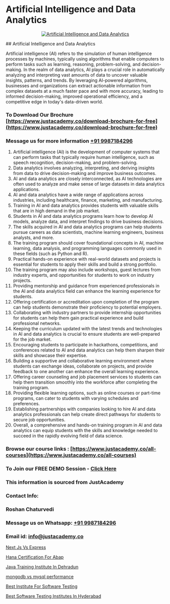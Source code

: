 # Artificial Intelligence and Data Analytics

<p align="center">
  <a href="https://justacademy.co/course-detail/machine-learning">
    <img src="https://justacademy.co/storage2/course_image/1709713428_course_image.webp" alt="Artificial Intelligence and Data Analytics">
  </a>
</p>
## Artificial Intelligence and Data Analytics

Artificial intelligence (AI) refers to the simulation of human intelligence processes by machines, typically using algorithms that enable computers to perform tasks such as learning, reasoning, problem-solving, and decision-making. In the realm of data analytics, AI plays a crucial role in automatically analyzing and interpreting vast amounts of data to uncover valuable insights, patterns, and trends. By leveraging AI-powered algorithms, businesses and organizations can extract actionable information from complex datasets at a much faster pace and with more accuracy, leading to informed decision-making, improved operational efficiency, and a competitive edge in today's data-driven world.
### To Download Our Brochure [https://www.justacademy.co/download-brochure-for-free](https://www.justacademy.co/download-brochure-for-free)
### Message us for more information [+91 9987184296](https://api.whatsapp.com/send?phone=919987184296)
1) Artificial intelligence (AI) is the development of computer systems that can perform tasks that typically require human intelligence, such as speech recognition, decision-making, and problem-solving.
2) Data analytics involves analyzing, interpreting, and deriving insights from data to drive decision-making and improve business outcomes.
3) AI and data analytics are closely interconnected, as AI technologies are often used to analyze and make sense of large datasets in data analytics applications.
4) AI and data analytics have a wide range of applications across industries, including healthcare, finance, marketing, and manufacturing.
5) Training in AI and data analytics provides students with valuable skills that are in high demand in the job market.
6) Students in AI and data analytics programs learn how to develop AI models, analyze data, and interpret findings to drive business decisions.
7) The skills acquired in AI and data analytics programs can help students pursue careers as data scientists, machine learning engineers, business analysts, and more.
8) The training program should cover foundational concepts in AI, machine learning, data analysis, and programming languages commonly used in these fields (such as Python and R).
9) Practical hands-on experience with real-world datasets and projects is essential for students to apply their skills and build a strong portfolio.
10) The training program may also include workshops, guest lectures from industry experts, and opportunities for students to work on industry projects.
11) Providing mentorship and guidance from experienced professionals in the AI and data analytics field can enhance the learning experience for students.
12) Offering certification or accreditation upon completion of the program can help students demonstrate their proficiency to potential employers.
13) Collaborating with industry partners to provide internship opportunities for students can help them gain practical experience and build professional networks.
14) Keeping the curriculum updated with the latest trends and technologies in AI and data analytics is crucial to ensure students are well-prepared for the job market.
15) Encouraging students to participate in hackathons, competitions, and conferences related to AI and data analytics can help them sharpen their skills and showcase their expertise.
16) Building a supportive and collaborative learning environment where students can exchange ideas, collaborate on projects, and provide feedback to one another can enhance the overall learning experience.
17) Offering career counseling and job placement services to students can help them transition smoothly into the workforce after completing the training program.
18) Providing flexible learning options, such as online courses or part-time programs, can cater to students with varying schedules and preferences.
19) Establishing partnerships with companies looking to hire AI and data analytics professionals can help create direct pathways for students to secure job opportunities.
20) Overall, a comprehensive and hands-on training program in AI and data analytics can equip students with the skills and knowledge needed to succeed in the rapidly evolving field of data science.

### Browse our course links : [https://www.justacademy.co/all-courses](https://www.justacademy.co/all-courses) 
### To Join our FREE DEMO Session - [Click Here](https://www.justacademy.co/register-for-course-demo)


### This information is sourced from JustAcademy
### Contact Info:
### Roshan Chaturvedi
### Message us on Whatsapp: [+91 9987184296](https://api.whatsapp.com/send?phone=919987184296)
### Email id: [info@justacademy.co](mailto:info@justacademy.co)
                
[Next Js Vs Express](https://www.linkedin.com/pulse/next-js-vs-express-justacademy-austin-hzbmf?trackingId=ybBtj9bag0ud%2B1ltGumP9Q%3D%3D&lipi=urn%3Ali%3Apage%3Ad_flagship3_company_admin%3B1S56YMP3SFiKzh85NFJhiw%3D%3D)

[Hana Certification For Abap](https://www.linkedin.com/pulse/hana-certification-abap-justacademy-delhi-j4qac/)

[Java Training Institute In Dehradun](https://medium.com/@abhidnya.1068/java-training-institute-in-dehradun-04e0216fb072)

[mongodb vs mysql performance](https://medium.com/@surajvaishnav5015/mongodb-vs-mysql-performance-5e6533361928)

[Best Institute For Software Testing](https://justacademyin.github.io/justacademy/best-institute-for-software-testing)

[Best Software Testing Institutes In Hyderabad](https://justacademyin.github.io/justacademy/best-software-testing-institutes-in-hyderabad)

